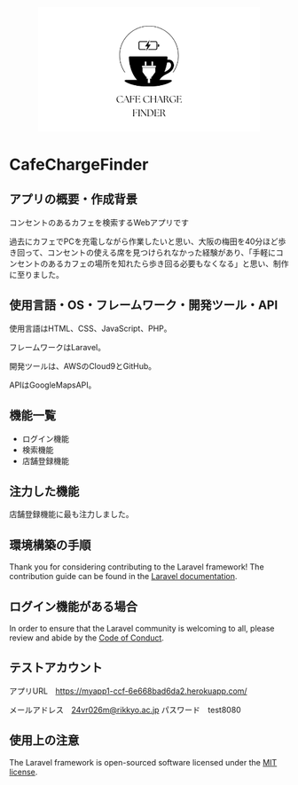 <p align="center"><a href="https://laravel.com" target="_blank"><img src="/public/image/Cafe charge finder2.png" width="400" alt="CafeChargeFinder logo"></a></p>

# CafeChargeFinder

## アプリの概要・作成背景

コンセントのあるカフェを検索するWebアプリです

過去にカフェでPCを充電しながら作業したいと思い、大阪の梅田を40分ほど歩き回って、コンセントの使える席を見つけられなかった経験があり、「手軽にコンセントのあるカフェの場所を知れたら歩き回る必要もなくなる」と思い、制作に至りました。

## 使用言語・OS・フレームワーク・開発ツール・API

使用言語はHTML、CSS、JavaScript、PHP。

フレームワークはLaravel。

開発ツールは、AWSのCloud9とGitHub。

APIはGoogleMapsAPI。

## 機能一覧

- ログイン機能
- 検索機能
- 店舗登録機能

## 注力した機能

店舗登録機能に最も注力しました。

## 環境構築の手順

Thank you for considering contributing to the Laravel framework! The contribution guide can be found in the [Laravel documentation](https://laravel.com/docs/contributions).

## ログイン機能がある場合

In order to ensure that the Laravel community is welcoming to all, please review and abide by the [Code of Conduct](https://laravel.com/docs/contributions#code-of-conduct).

## テストアカウント

アプリURL　https://myapp1-ccf-6e668bad6da2.herokuapp.com/

メールアドレス　24vr026m@rikkyo.ac.jp
パスワード　test8080


## 使用上の注意

The Laravel framework is open-sourced software licensed under the [MIT license](https://opensource.org/licenses/MIT).
